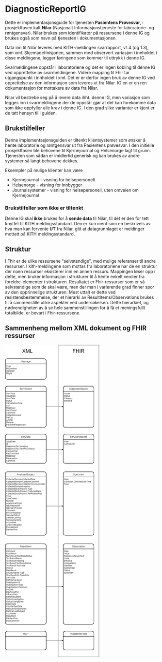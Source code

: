# DiagnosticReportIG

Dette er implementasjonsguide for tjenesten **Pasientens Prøvesvar**, i prosjektfasen kalt **Nilar** (Nasjonalt Informasjonstjeneste for laboratorie- og røntgensvar). Nilar brukes som identifikator på ressursene i denne IG og brukes også som navn på tjenesten i dokumentasjonen.

Data inn til Nilar leveres med KITH-meldingen svarrapport, v1.4 (og 1.3), som xml. Skjemadefinisjonen, sammen med observert variasjon i innholdet i disse meldingene, legger føringene som kommer til uttrykk i denne IG.

Svarmeldingene oppstår i laboratoriene og det er ingen kobling til denne IG ved opprettelse av svarmeldingene. Videre mapping til Fhir tar utgangspunkt i innholdet i xml. Det er er derfor ingen bruk av denne IG ved opprettelse av den informasjon som leveres ut fra Nilar. IG'en er en ren dokumentasjon for mottakere av data fra Nilar.

Nilar vil bestrebe seg på å levere data ihht. denne IG, men variasjon som legges inn i svarmeldingene der de oppstår gjør at det kan forekomme data som ikke oppfyller alle krav i denne IG. I den grad slike varianter er kjent er de tatt hensyn til i guiden.

## Brukstilfeller
Denne implementasjonsguiden er tiltenkt klientsystemer som ønsker å hente laboratorie og røntgensvar ut fra Pasientens prøvesvar. I den initielle prosjektfasen ble behovene til Kjernejournal og Helsenorge lagt til grunn. Tjenesten som sådan er imidlertid generisk og kan brukes av andre systemer så langt behovene dekkes.

Eksempler på mulige klienter kan være
- Kjernejournal - visning for helsepersonell
- Helsenorge - visning for innbygger
- Journalsystemer - visning for helsepersonell, uten omveien om Kjernejournal

### Brukstilfeller som **ikke** er tiltenkt
Denne IG skal **ikke** brukes for å **sende data** til Nilar, til det er den for tett knyttet til KITH meldingsstandard. Den er kun ment som en beskrivels av hva man kan forvente **UT** fra Nilar, gitt at datagrunnlaget er meldinger mottatt på KITH meldingsstandard.

## Struktur
I Fhir er de ulike ressursene "selvstendige", med mulige referanser til andre ressurser. I kith-meldingene som mottas fra laboratoriene har de en struktur der noen ressurser eksisterer inni en annen ressurs. Mappingen løser opp i dette, men bruker informasjon i strukturer til å hente enkelt verdier fra foreldre-elementer i strukturen. Resultatet er Fhir-ressurser som er så selvstendige som de skal være, men der man i varierende grad finner spor av den opprinnelige strukturen. Mest uttalt er dette ved resistensbestemmelse, der et hierarki av ResultItems/Observations brukes til å sammenstille ulike aspekter ved undersøkelsen. Dette hierarkiet, og nødvendigheten av å se hele sammenstillingen for å få et meningsfullt totalbilde, er bevart i Fhir-ressursene.

## Sammenheng mellom XML dokument og FHIR ressurser

![Relation mellom ressurser](Visual%20mapping.png)